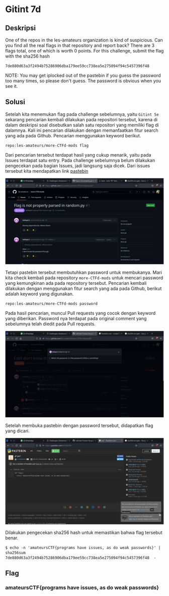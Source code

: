 # Gitint 7d

## Deskripsi
One of the repos in the les-amateurs organization is kind of suspicious. Can you find all the real flags in that repository and report back? There are 3 flags total, one of which is worth 0 points. For this challenge, submit the flag with the sha256 hash 
```
7de880d63a3f2494b75286906dba179ee59cc738ea5e275094f94c5457396f48
```
NOTE:
You may get iplocked out of the pastebin if you guess the password too many times, so please don't guess. The password is obvious when you see it.

## Solusi
Setelah kita menemukan flag pada challenge sebelumnya, yaitu `Gitint 5e` sekarang pencarian kembali dilakukan pada repositori tersebut, karena di dalam deskripsi soal disebutkan salah satu repositori yang memiliki flag di dalamnya.
Kali ini pencarian dilakukan dengan memanfaatkan fitur search yang ada pada Github. Pencarian menggunakan keyword berikut.

```
repo:les-amateurs/more-CTFd-mods flag
```

Dari pencarian tersebut terdapat hasil yang cukup menarik, yaitu pada Issues terdapat satu entry.
Pada challenge sebelumnya belum dilakukan pengecekan pada bagian Issues, jadi langsung saja dicek.
Dari issues tersebut kita mendapatkan link [pastebin](https://pastebin.com/VeTDwT09)

![Pastebin link in issue](./1.png)

Tetapi pastebin tersebut membutuhkan password untuk membukanya. Mari kita check kembali pada repository `more-CTFd-mods` untuk mencari password yang kemungkinan ada pada repository tersebut.
Pencarian kembali dilakukan dengan menggunakan fitur search yang ada pada Github, berikut adalah keyword yang digunakan.

```
repo:les-amateurs/more-CTFd-mods password
```

Pada hasil pencarian, muncul Pull requests yang cocok dengan keyword yang diberikan. 
Password nya terdapat pada original comment yang sebelumnya telah diedit pada Pull requests.

![Password for pastebin](./2.png)

Setelah membuka pastebin dengan password tersebut, didapatkan flag yang dicari.

![Flag in pastebin](./3.png)

Dilakukan pengecekan sha256 hash untuk memastikan bahwa flag tersebut benar.

```
$ echo -n 'amateursCTF{programs have issues, as do weak passwords}' | sha256sum
7de880d63a3f2494b75286906dba179ee59cc738ea5e275094f94c5457396f48  -
```

## Flag
### amateursCTF{programs have issues, as do weak passwords}